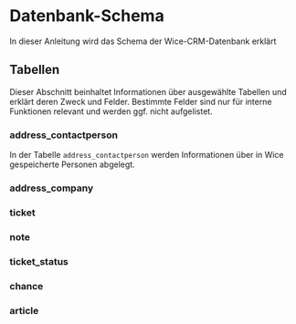 # Datenbank-Schema
In dieser Anleitung wird das Schema der Wice-CRM-Datenbank erklärt

## Tabellen
Dieser Abschnitt beinhaltet Informationen über ausgewählte Tabellen und erklärt deren Zweck und Felder. Bestimmte Felder sind nur für interne Funktionen relevant und werden ggf. nicht aufgelistet.

### address_contactperson
In der Tabelle `address_contactperson` werden Informationen über in Wice gespeicherte Personen abgelegt. 

### address_company

### ticket

### note

### ticket_status

### chance

### article
